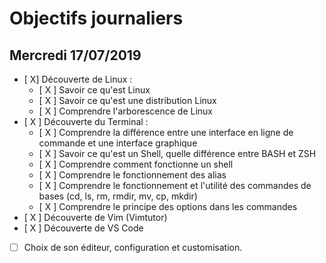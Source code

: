 # Objectifs journaliers

## Mercredi 17/07/2019


* [ X] Découverte de Linux :
  * [ X ] Savoir ce qu'est Linux
  * [ X ] Savoir ce qu'est une distribution Linux
  * [ X ] Comprendre l'arborescence de Linux
* [ X ] Découverte du Terminal : 
  * [ X ] Comprendre la différence entre une interface en ligne de commande et une interface graphique
  * [ X ] Savoir ce qu'est un Shell, quelle différence entre BASH et ZSH 
  * [ X ] Comprendre comment fonctionne un shell
  * [ X ] Comprendre le fonctionnement des alias
  * [ X ] Comprendre le fonctionnement et l'utilité des commandes de bases (cd, ls, rm, rmdir, mv, cp, mkdir)
  * [ X ] Comprendre le principe des options dans les commandes
* [ X ] Découverte de Vim (Vimtutor)
* [ X ] Découverte de VS Code
* [ ] Choix de son éditeur, configuration et customisation.